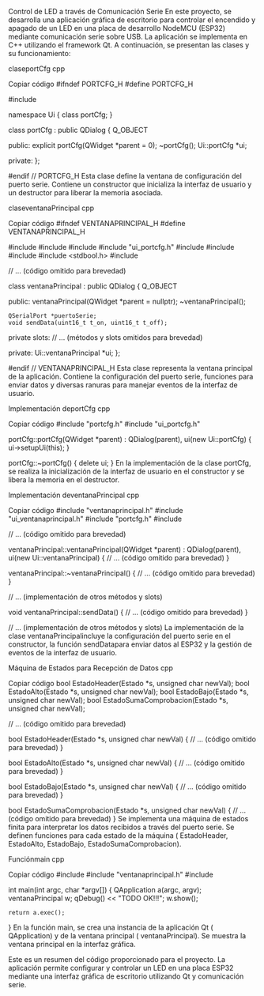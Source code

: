 Control de LED a través de Comunicación Serie
En este proyecto, se desarrolla una aplicación gráfica de escritorio para controlar el encendido y apagado de un LED en una placa de desarrollo NodeMCU (ESP32) mediante comunicación serie sobre USB. La aplicación se implementa en C++ utilizando el framework Qt. A continuación, se presentan las clases y su funcionamiento:

claseportCfg
cpp

Copiar código
#ifndef PORTCFG_H
#define PORTCFG_H

#include <QDialog>

namespace Ui {
class portCfg;
}

class portCfg : public QDialog
{
    Q_OBJECT

public:
    explicit portCfg(QWidget *parent = 0);
    ~portCfg();
    Ui::portCfg *ui;

private:
};

#endif // PORTCFG_H
Esta clase define la ventana de configuración del puerto serie. Contiene un constructor que inicializa la interfaz de usuario y un destructor para liberar la memoria asociada.

claseventanaPrincipal
cpp

Copiar código
#ifndef VENTANAPRINCIPAL_H
#define VENTANAPRINCIPAL_H

#include <QDialog>
#include <QSerialPort>
#include <QSerialPortInfo>
#include "ui_portcfg.h"
#include <QListWidgetItem>
#include <QString>
#include <QDebug>
#include <stdbool.h>
#include <cstdint>

// ... (código omitido para brevedad)

class ventanaPrincipal : public QDialog
{
    Q_OBJECT

public:
    ventanaPrincipal(QWidget *parent = nullptr);
    ~ventanaPrincipal();

    QSerialPort *puertoSerie;
    void sendData(uint16_t t_on, uint16_t t_off);

private slots:
    // ... (métodos y slots omitidos para brevedad)

private:
    Ui::ventanaPrincipal *ui;
};

#endif // VENTANAPRINCIPAL_H
Esta clase representa la ventana principal de la aplicación. Contiene la configuración del puerto serie, funciones para enviar datos y diversas ranuras para manejar eventos de la interfaz de usuario.

Implementación deportCfg
cpp

Copiar código
#include "portcfg.h"
#include "ui_portcfg.h"

portCfg::portCfg(QWidget *parent) :
    QDialog(parent),
    ui(new Ui::portCfg)
{
    ui->setupUi(this);
}

portCfg::~portCfg()
{
    delete ui;
}
En la implementación de la clase portCfg, se realiza la inicialización de la interfaz de usuario en el constructor y se libera la memoria en el destructor.

Implementación deventanaPrincipal
cpp

Copiar código
#include "ventanaprincipal.h"
#include "ui_ventanaprincipal.h"
#include "portcfg.h"
#include <QSerialPortInfo>

// ... (código omitido para brevedad)

ventanaPrincipal::ventanaPrincipal(QWidget *parent) : QDialog(parent), ui(new Ui::ventanaPrincipal) {
    // ... (código omitido para brevedad)
}

ventanaPrincipal::~ventanaPrincipal() {
    // ... (código omitido para brevedad)
}

// ... (implementación de otros métodos y slots)

void ventanaPrincipal::sendData() {
    // ... (código omitido para brevedad)
}

// ... (implementación de otros métodos y slots)
La implementación de la clase ventanaPrincipalincluye la configuración del puerto serie en el constructor, la función sendDatapara enviar datos al ESP32 y la gestión de eventos de la interfaz de usuario.

Máquina de Estados para Recepción de Datos
cpp

Copiar código
bool EstadoHeader(Estado *s, unsigned char newVal);
bool EstadoAlto(Estado *s, unsigned char newVal);
bool EstadoBajo(Estado *s, unsigned char newVal);
bool EstadoSumaComprobacion(Estado *s, unsigned char newVal);

// ... (código omitido para brevedad)

bool EstadoHeader(Estado *s, unsigned char newVal) {
    // ... (código omitido para brevedad)
}

bool EstadoAlto(Estado *s, unsigned char newVal) {
    // ... (código omitido para brevedad)
}

bool EstadoBajo(Estado *s, unsigned char newVal) {
    // ... (código omitido para brevedad)
}

bool EstadoSumaComprobacion(Estado *s, unsigned char newVal) {
    // ... (código omitido para brevedad)
}
Se implementa una máquina de estados finita para interpretar los datos recibidos a través del puerto serie. Se definen funciones para cada estado de la máquina ( EstadoHeader, EstadoAlto, EstadoBajo, EstadoSumaComprobacion).

Funciónmain
cpp

Copiar código
#include <QApplication>
#include "ventanaprincipal.h"
#include <QDebug>

int main(int argc, char *argv[])
{
    QApplication a(argc, argv);
    ventanaPrincipal w;
    qDebug() << "TODO OK!!!";
    w.show();

    return a.exec();
}
En la función main, se crea una instancia de la aplicación Qt ( QApplication) y de la ventana principal ( ventanaPrincipal). Se muestra la ventana principal en la interfaz gráfica.

Este es un resumen del código proporcionado para el proyecto. La aplicación permite configurar y controlar un LED en una placa ESP32 mediante una interfaz gráfica de escritorio utilizando Qt y comunicación serie.
